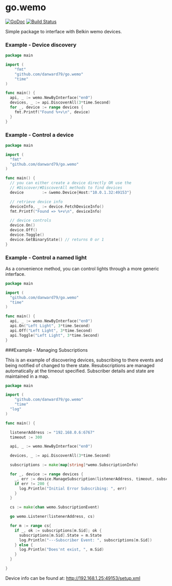 go.wemo
=======

[![GoDoc](http://godoc.org/github.com/danward79/go.wemo?status.png)](http://godoc.org/github.com/danward79/go.wemo)
[![Build Status](https://snap-ci.com/savaki/go.wemo/branch/master/build_image)](https://snap-ci.com/savaki/go.wemo/branch/master)


Simple package to interface with Belkin wemo devices.

### Example - Device discovery

```go
package main

import (
	"fmt"
	"github.com/danward79/go.wemo"
	"time"
)

func main() {
  api, _ := wemo.NewByInterface("en0")
  devices, _ := api.DiscoverAll(3*time.Second)
  for _, device := range devices {
    fmt.Printf("Found %+v\n", device)
  }
}
```

### Example - Control a device

```go
package main

import (
  "fmt"
  "github.com/danward79/go.wemo"
)

func main() {
  // you can either create a device directly OR use the
  // #Discover/#DiscoverAll methods to find devices
  device        := &wemo.Device{Host:"10.0.1.32:49153"}

  // retrieve device info
  deviceInfo, _ := device.FetchDeviceInfo()
  fmt.Printf("Found => %+v\n", deviceInfo)

  // device controls
  device.On()
  device.Off()
  device.Toggle()
  device.GetBinaryState() // returns 0 or 1
}
```

### Example - Control a named light

As a convenience method, you can control lights through a more generic interface.

```go
package main

import (
  "github.com/danward79/go.wemo"
  "time"
)

func main() {
  api, _ := wemo.NewByInterface("en0")
  api.On("Left Light", 3*time.Second)
  api.Off("Left Light", 3*time.Second)
  api.Toggle("Left Light", 3*time.Second)
}
```

###Example - Managing Subscriptions

This is an example of discovering devices, subscribing to there events and being notified of changed to there state. Resubscriptions are managed automatically at the timeout specified. Subscriber details and state are maintained in a map.

```go
package main

import (
	"github.com/danward79/go.wemo"
	"time"
  "log"
)

func main() {

  listenerAddress := "192.168.0.6:6767"
  timeout := 300

  api, _ := wemo.NewByInterface("en0")

  devices, _ := api.DiscoverAll(3*time.Second)

  subscriptions := make(map[string]*wemo.SubscriptionInfo)

  for _, device := range devices {
    _, err := device.ManageSubscription(listenerAddress, timeout, subscriptions)
    if err != 200 {
      log.Println("Initial Error Subscribing: ", err)   
    }
  }

  cs := make(chan wemo.SubscriptionEvent)

  go wemo.Listener(listenerAddress, cs)

  for m := range cs{
    if _, ok := subscriptions[m.Sid]; ok {
      subscriptions[m.Sid].State = m.State
      log.Println("---Subscriber Event: ", subscriptions[m.Sid])
    } else {
      log.Println("Does'nt exist, ", m.Sid)
    }
  }

}
```

Device info can be found at:
http://192.168.1.25:49153/setup.xml
